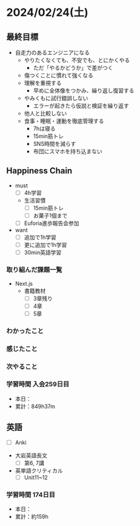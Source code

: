 # 2024/02/24(土)

## 最終目標

- 自走力のあるエンジニアになる
  - やりたくなくても、不安でも、とにかくやる
    - ただ「やるかどうか」で差がつく
  - 傷つくことに慣れて強くなる
  - 理解を重視する
    - 早めに全体像をつかみ、繰り返し復習する
  - やみくもに試行錯誤しない
    - エラーが起きたら仮説と検証を繰り返す
  - 他人と比較しない
  - 食事・睡眠・運動を徹底管理する
    - 7hは寝る
    - 15min筋トレ
    - SNS時間を減らす
    - 布団にスマホを持ち込まない

## Happiness Chain

- must
  - [ ] 4h学習
  - 生活習慣
    - [ ] 15min筋トレ
    - [ ] お菓子1個まで
  - [ ] Euforia進歩報告会参加
- want
  - [ ] 追加で1h学習
  - [ ] 更に追加で1h学習
  - [ ] 30min英語学習

### 取り組んだ課題一覧

- Next.js
  - 書籍教材
    - [ ] 3章残り
    - [ ] 4章
    - [ ] 5章

### わかったこと

### 感じたこと

### 次やること

### 学習時間 入会259日目

- 本日：
- 累計：849h37m

## 英語

- [ ] Anki
- 大岩英語長文
  - [ ] 第6, 7講
- 英単語クリティカル
  - [ ] Unit11~12

### 学習時間 174日目

- 本日：
- 累計：約159h

